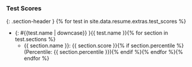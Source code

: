 ### Test Scores
{: .section-header }
{% for test in site.data.resume.extras.test_scores %}
* {: #{{test.name | downcase}} }{{ test.name }}{% for section in test.sections %}
  - {{ section.name }}: {{ section.score }}{% if section.percentile %} (Percentile: {{ section.percentile }}){% endif %}{% endfor %}{% endfor %}